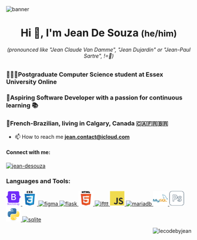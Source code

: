 <img src="https://media.licdn.com/dms/image/D4E16AQFogIw9X6n36w/profile-displaybackgroundimage-shrink_350_1400/0/1715907768828?e=1721865600&v=beta&t=KwkaK32tAcgexwD8PiFvjSVhfPixJYwtTaL0BmI0R80" alt="banner" />
<h1 align="center">Hi 👋,  I'm Jean De Souza <small>(he/him)</small></h1>
<h6 align="center">(pronounced like "Jean Claude Van Damme", "Jean Dujardin" or "Jean-Paul Sartre", !=👖)</h6>
<h3 align="left">👨🏼‍🎓Postgraduate Computer Science student at Essex University Online</h3>
<h3 align="left">🎯Aspiring Software Developer with a passion for continuous learning 📚
<h3 align="left">📍French-Brazilian, living in Calgary, Canada 🇨🇦🇫🇷🇧🇷</h3>

- 📫 How to reach me **jean.contact@icloud.com**

<h4 align="left">Connect with me:</h4>
<p align="left">
<a href="https://linkedin.com/in/jean-desouza" target="blank"><img align="center" src="https://raw.githubusercontent.com/rahuldkjain/github-profile-readme-generator/master/src/images/icons/Social/linked-in-alt.svg" alt="jean-desouza" height="30" width="40" /></a>
</p>

<h3 align="left">Languages and Tools:</h3>
<p align="left"> <a href="https://getbootstrap.com" target="_blank" rel="noreferrer"> <img src="https://raw.githubusercontent.com/devicons/devicon/master/icons/bootstrap/bootstrap-plain-wordmark.svg" alt="bootstrap" width="40" height="40"/> </a> <a href="https://www.w3schools.com/css/" target="_blank" rel="noreferrer"> <img src="https://raw.githubusercontent.com/devicons/devicon/master/icons/css3/css3-original-wordmark.svg" alt="css3" width="40" height="40"/> </a> <a href="https://www.figma.com/" target="_blank" rel="noreferrer"> <img src="https://www.vectorlogo.zone/logos/figma/figma-icon.svg" alt="figma" width="40" height="40"/> </a> <a href="https://flask.palletsprojects.com/" target="_blank" rel="noreferrer"> <img src="https://www.vectorlogo.zone/logos/pocoo_flask/pocoo_flask-icon.svg" alt="flask" width="40" height="40"/> </a> <a href="https://www.w3.org/html/" target="_blank" rel="noreferrer"> <img src="https://raw.githubusercontent.com/devicons/devicon/master/icons/html5/html5-original-wordmark.svg" alt="html5" width="40" height="40"/> </a> <a href="https://ifttt.com/" target="_blank" rel="noreferrer"> <img src="https://www.vectorlogo.zone/logos/ifttt/ifttt-ar21.svg" alt="ifttt" width="40" height="40"/> </a> <a href="https://developer.mozilla.org/en-US/docs/Web/JavaScript" target="_blank" rel="noreferrer"> <img src="https://raw.githubusercontent.com/devicons/devicon/master/icons/javascript/javascript-original.svg" alt="javascript" width="40" height="40"/> </a> <a href="https://mariadb.org/" target="_blank" rel="noreferrer"> <img src="https://www.vectorlogo.zone/logos/mariadb/mariadb-icon.svg" alt="mariadb" width="40" height="40"/> </a> <a href="https://www.mysql.com/" target="_blank" rel="noreferrer"> <img src="https://raw.githubusercontent.com/devicons/devicon/master/icons/mysql/mysql-original-wordmark.svg" alt="mysql" width="40" height="40"/> </a> <a href="https://www.photoshop.com/en" target="_blank" rel="noreferrer"> <img src="https://raw.githubusercontent.com/devicons/devicon/master/icons/photoshop/photoshop-line.svg" alt="photoshop" width="40" height="40"/> </a> <a href="https://www.python.org" target="_blank" rel="noreferrer"> <img src="https://raw.githubusercontent.com/devicons/devicon/master/icons/python/python-original.svg" alt="python" width="40" height="40"/> </a> <a href="https://www.sqlite.org/" target="_blank" rel="noreferrer"> <img src="https://www.vectorlogo.zone/logos/sqlite/sqlite-icon.svg" alt="sqlite" width="40" height="40"/> </a> </p>
<p align="right"> <img src="https://komarev.com/ghpvc/?username=lecodebyjean&label=Profile%20views&color=0e75b6&style=plastic" alt="lecodebyjean" /> </p>
